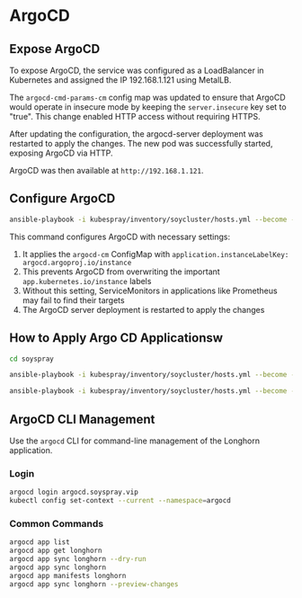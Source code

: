 # ArgoCD

## Expose ArgoCD

To expose ArgoCD, the service was configured as a LoadBalancer in Kubernetes and
assigned the IP 192.168.1.121 using MetalLB.

The `argocd-cmd-params-cm` config map was updated to ensure that ArgoCD would
operate in insecure mode by keeping the `server.insecure` key set to "true". This
change enabled HTTP access without requiring HTTPS.

After updating the configuration, the argocd-server deployment was restarted to
apply the changes. The new pod was successfully started, exposing ArgoCD via
HTTP.

ArgoCD was then available at `http://192.168.1.121`.

## Configure ArgoCD

```sh
ansible-playbook -i kubespray/inventory/soycluster/hosts.yml --become --become-user=root --user ubuntu main.yml --tags argocd
```

This command configures ArgoCD with necessary settings:

1. It applies the `argocd-cm` ConfigMap with `application.instanceLabelKey: argocd.argoproj.io/instance`
2. This prevents ArgoCD from overwriting the important `app.kubernetes.io/instance` labels
3. Without this setting, ServiceMonitors in applications like Prometheus may fail to find their targets
4. The ArgoCD server deployment is restarted to apply the changes

## How to Apply Argo CD Applicationsw

```sh
cd soyspray

ansible-playbook -i kubespray/inventory/soycluster/hosts.yml --become --become-user=root --user ubuntu playbooks/install-k8s-python-libs.yml

ansible-playbook -i kubespray/inventory/soycluster/hosts.yml --become --become-user=root --user ubuntu playbooks/manage-argocd-apps.yml
```

## ArgoCD CLI Management

Use the `argocd` CLI for command-line management of the Longhorn application.

### Login

```bash
argocd login argocd.soyspray.vip
kubectl config set-context --current --namespace=argocd
```

### Common Commands

```bash
argocd app list
argocd app get longhorn
argocd app sync longhorn --dry-run
argocd app sync longhorn
argocd app manifests longhorn
argocd app sync longhorn --preview-changes
```
